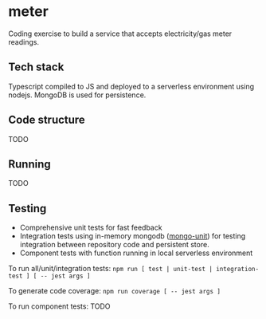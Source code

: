 # meter

Coding exercise to build a service that accepts electricity/gas meter readings.

## Tech stack

Typescript compiled to JS and deployed to a serverless environment using nodejs.
MongoDB is used for persistence.

## Code structure

TODO

## Running

TODO

## Testing

- Comprehensive unit tests for fast feedback
- Integration tests using in-memory mongodb ([mongo-unit](https://www.npmjs.com/package/mongo-unit)) for testing integration between repository code and persistent store.
- Component tests with function running in local serverless environment

To run all/unit/integration tests:
`npm run [ test | unit-test | integration-test ] [ -- jest args ]`

To generate code coverage:
`npm run coverage [ -- jest args ]`

To run component tests:
TODO